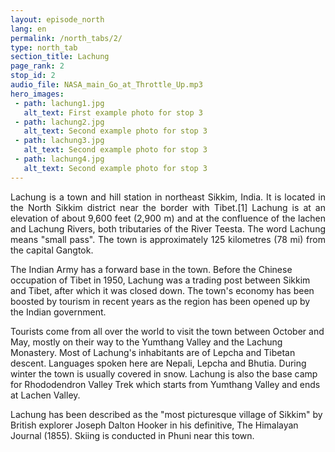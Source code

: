 ```yaml
---
layout: episode_north
lang: en
permalink: /north_tabs/2/
type: north_tab
section_title: Lachung
page_rank: 2
stop_id: 2
audio_file: NASA_main_Go_at_Throttle_Up.mp3
hero_images:
 - path: lachung1.jpg
   alt_text: First example photo for stop 3
 - path: lachung2.jpg
   alt_text: Second example photo for stop 3
 - path: lachung3.jpg
   alt_text: Second example photo for stop 3
 - path: lachung4.jpg
   alt_text: Second example photo for stop 3
---
```

<p style="text-align: justify;"> 
Lachung is a town and hill station in northeast Sikkim, India. It is located in the North Sikkim district near the border with Tibet.[1] Lachung is at an elevation of about 9,600 feet (2,900 m) and at the confluence of the lachen and Lachung Rivers, both tributaries of the River Teesta. The word Lachung means "small pass". The town is approximately 125 kilometres (78 mi) from the capital Gangtok.

The Indian Army has a forward base in the town. Before the Chinese occupation of Tibet in 1950, Lachung was a trading post between Sikkim and Tibet, after which it was closed down. The town's economy has been boosted by tourism in recent years as the region has been opened up by the Indian government. 

Tourists come from all over the world to visit the town between October and May, mostly on their way to the Yumthang Valley and the Lachung Monastery. Most of Lachung's inhabitants are of Lepcha and Tibetan descent. Languages spoken here are Nepali, Lepcha and Bhutia. During winter the town is usually covered in snow. Lachung is also the base camp for Rhododendron Valley Trek which starts from Yumthang Valley and ends at Lachen Valley.

Lachung has been described as the "most picturesque village of Sikkim" by British explorer Joseph Dalton Hooker in his definitive, The Himalayan Journal (1855). Skiing is conducted in Phuni near this town. 

</p>